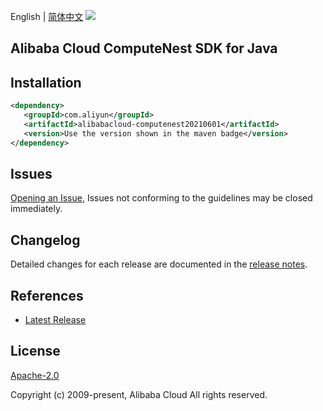 English | [简体中文](README-CN.md)
![](https://aliyunsdk-pages.alicdn.com/icons/AlibabaCloud.svg)

## Alibaba Cloud ComputeNest SDK for Java

## Installation

```xml
<dependency>
   <groupId>com.aliyun</groupId>
   <artifactId>alibabacloud-computenest20210601</artifactId>
   <version>Use the version shown in the maven badge</version>
</dependency>
```

## Issues
[Opening an Issue](https://github.com/aliyun/alibabacloud-java-async-sdk/issues/new), Issues not conforming to the guidelines may be closed immediately.

## Changelog
Detailed changes for each release are documented in the [release notes](./ChangeLog.txt).

## References
* [Latest Release](https://github.com/aliyun/alibabacloud-async-java-sdk/)

## License
[Apache-2.0](http://www.apache.org/licenses/LICENSE-2.0)

Copyright (c) 2009-present, Alibaba Cloud All rights reserved.